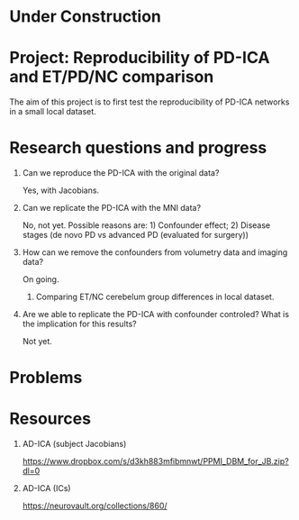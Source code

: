 # Under Construction

# Project: Reproducibility of PD-ICA and ET/PD/NC comparison
The aim of this project is to first test the reproducibility of PD-ICA networks in a small local dataset. 

# Research questions and progress
1. Can we reproduce the PD-ICA with the original data?

   Yes, with Jacobians.
2. Can we replicate the PD-ICA with the MNI data?

   No, not yet. Possible reasons are: 1) Confounder effect; 2) Disease stages (de novo PD vs advanced PD (evaluated for surgery))
3. How can we remove the confounders from volumetry data and imaging data?

   On going.
   1. Comparing ET/NC cerebelum group differences in local dataset. 
4. Are we able to replicate the PD-ICA with confounder controled? What is the implication for this results?

   Not yet.

# Problems

# Resources
1. AD-ICA (subject Jacobians)

   https://www.dropbox.com/s/d3kh883mfibmnwt/PPMI_DBM_for_JB.zip?dl=0

2. AD-ICA (ICs)

   https://neurovault.org/collections/860/

